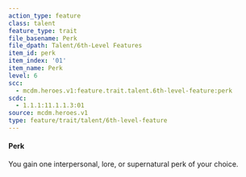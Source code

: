 ```yaml
---
action_type: feature
class: talent
feature_type: trait
file_basename: Perk
file_dpath: Talent/6th-Level Features
item_id: perk
item_index: '01'
item_name: Perk
level: 6
scc:
  - mcdm.heroes.v1:feature.trait.talent.6th-level-feature:perk
scdc:
  - 1.1.1:11.1.1.3:01
source: mcdm.heroes.v1
type: feature/trait/talent/6th-level-feature
---
```


#### Perk

You gain one interpersonal, lore, or supernatural perk of your choice.
